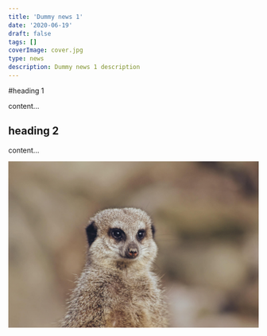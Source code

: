 ```yaml
---
title: 'Dummy news 1'
date: '2020-06-19'
draft: false
tags: []
coverImage: cover.jpg
type: news
description: Dummy news 1 description
---
```


#heading 1

content...

## heading 2

content...

![dummy](cover.jpg)